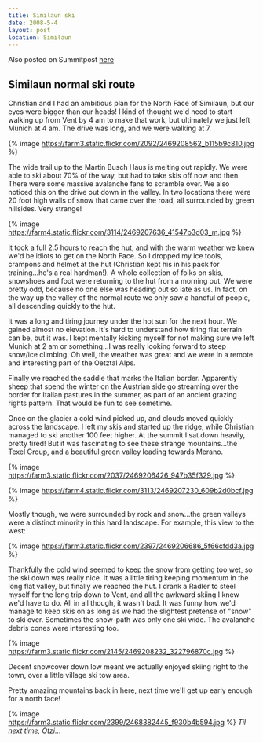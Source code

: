 ```yaml
---
title: Similaun ski
date: 2008-5-4
layout: post
location: Similaun
---
```


Also posted on Summitpost [here](https://www.summitpost.org/similaun-day-trip/401625)

Similaun normal ski route
---

Christian and I had an ambitious plan for the North Face of Similaun, but our eyes were bigger than our heads! I kind of thought we'd need to start walking up from Vent by 4 am to make that work, but ultimately we just left Munich at 4 am. The drive was long, and we were walking at 7. 

{% image https://farm3.static.flickr.com/2092/2469208562_b115b9c810.jpg %}

The wide trail up to the Martin Busch Haus is melting out rapidly. We were able to ski about 70% of the way, but had to take skis off now and then. There were some massive avalanche fans to scramble over. We also noticed this on the drive out down in the valley. In two locations there were 20 foot high walls of snow that came over the road, all surrounded by green hillsides. Very strange!

{% image https://farm4.static.flickr.com/3114/2469207636_41547b3d03_m.jpg %}

It took a full 2.5 hours to reach the hut, and with the warm weather we knew we'd be idiots to get on the North Face. So I dropped my ice tools, crampons and helmet at the hut (Christian kept his in his pack for training...he's a real hardman!). A whole collection of folks on skis, snowshoes and foot were returning to the hut from a morning out. We were pretty odd, because no one else was heading out so late as us. In fact, on the way up the valley of the normal route we only saw a handful of people, all descending quickly to the hut.

It was a long and tiring journey under the hot sun for the next hour. We gained almost no elevation. It's hard to understand how tiring flat terrain can be, but it was. I kept mentally kicking myself for not making sure we left Munich at 2 am or something...I was really looking forward to steep snow/ice climbing. Oh well, the weather was great and we were in a remote and interesting part of the Oetztal Alps. 

Finally we reached the saddle that marks the Italian border. Apparently sheep that spend the winter on the Austrian side go streaming over the border for Italian pastures in the summer, as part of an ancient grazing rights pattern. That would be fun to see sometime.

Once on the glacier a cold wind picked up, and clouds moved quickly across the landscape. I left my skis and started up the ridge, while Christian managed to ski another 100 feet higher. At the summit I sat down heavily, pretty tired! But it was fascinating to see these strange mountains...the Texel Group, and a beautiful green valley leading towards Merano. 

{% image https://farm3.static.flickr.com/2037/2469206426_947b35f329.jpg %}

{% image https://farm4.static.flickr.com/3113/2469207230_609b2d0bcf.jpg %}

Mostly though, we were surrounded by rock and snow...the green valleys were a distinct minority in this hard landscape. For example, this view to the west:

{% image https://farm3.static.flickr.com/2397/2469206686_5f66cfdd3a.jpg %}

Thankfully the cold wind seemed to keep the snow from getting too wet, so the ski down was really nice. It was a little tiring keeping momentum in the long flat valley, but finally we reached the hut. I drank a Radler to steel myself for the long trip down to Vent, and all the awkward skiing I knew we'd have to do. All in all though, it wasn't bad. It was funny how we'd manage to keep skis on as long as we had the slightest pretense of "snow" to ski over. Sometimes the snow-path was only one ski wide. The avalanche debris cones were interesting too. 

{% image https://farm3.static.flickr.com/2145/2469208232_322796870c.jpg %}

Decent snowcover down low meant we actually enjoyed skiing right to the town, over a little village ski tow area.

Pretty amazing mountains back in here, next time we'll get up early enough for a north face!


{% image https://farm3.static.flickr.com/2399/2468382445_f930b4b594.jpg %}
<i>Til next time, Ötzi...</i>

